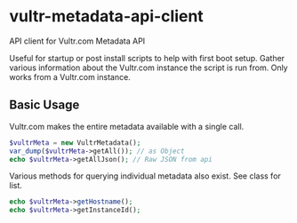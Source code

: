 # vultr-metadata-api-client

API client for Vultr.com Metadata API

Useful for startup or post install scripts to help with first boot setup.  Gather various information about the Vultr.com instance the script is run from.  Only works from a Vultr.com instance.

## Basic Usage

Vultr.com makes the entire metadata available with a single call.
```php
$vultrMeta = new VultrMetadata();
var_dump($vultrMeta->getAll()); // as Object
echo $vultrMeta->getAllJson(); // Raw JSON from api
```

Various methods for querying individual metadata also exist.  See class for list.
```php
echo $vultrMeta->getHostname();
echo $vultrMeta->getInstanceId();
```
